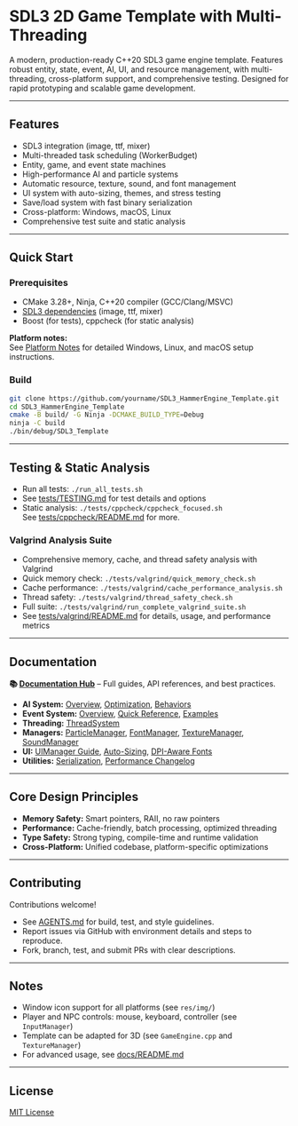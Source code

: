# SDL3 2D Game Template with Multi-Threading

A modern, production-ready C++20 SDL3 game engine template. Features robust entity, state, event, AI, UI, and resource management, with multi-threading, cross-platform support, and comprehensive testing. Designed for rapid prototyping and scalable game development.

---

## Features

- SDL3 integration (image, ttf, mixer)
- Multi-threaded task scheduling (WorkerBudget)
- Entity, game, and event state machines
- High-performance AI and particle systems
- Automatic resource, texture, sound, and font management
- UI system with auto-sizing, themes, and stress testing
- Save/load system with fast binary serialization
- Cross-platform: Windows, macOS, Linux
- Comprehensive test suite and static analysis

---

## Quick Start

### Prerequisites

- CMake 3.28+, Ninja, C++20 compiler (GCC/Clang/MSVC)
- [SDL3 dependencies](https://wiki.libsdl.org/SDL3/README-linux) (image, ttf, mixer)
- Boost (for tests), cppcheck (for static analysis)

**Platform notes:**  
See [Platform Notes](docs/README.md#platform-notes) for detailed Windows, Linux, and macOS setup instructions.

### Build

```bash
git clone https://github.com/yourname/SDL3_HammerEngine_Template.git
cd SDL3_HammerEngine_Template
cmake -B build/ -G Ninja -DCMAKE_BUILD_TYPE=Debug
ninja -C build
./bin/debug/SDL3_Template
```

---

## Testing & Static Analysis

- Run all tests: `./run_all_tests.sh`
- See [tests/TESTING.md](tests/TESTING.md) for test details and options
- Static analysis: `./tests/cppcheck/cppcheck_focused.sh`  
  See [tests/cppcheck/README.md](tests/cppcheck/README.md) for more.

### Valgrind Analysis Suite
- Comprehensive memory, cache, and thread safety analysis with Valgrind
- Quick memory check: `./tests/valgrind/quick_memory_check.sh`
- Cache performance: `./tests/valgrind/cache_performance_analysis.sh`
- Thread safety: `./tests/valgrind/thread_safety_check.sh`
- Full suite: `./tests/valgrind/run_complete_valgrind_suite.sh`
- See [tests/valgrind/README.md](tests/valgrind/README.md) for details, usage, and performance metrics

---

## Documentation

**📚 [Documentation Hub](docs/README.md)** – Full guides, API references, and best practices.

- **AI System:** [Overview](docs/ai/AIManager.md), [Optimization](docs/ai/AIManager_Optimization_Summary.md), [Behaviors](docs/ai/BehaviorModes.md)
- **Event System:** [Overview](docs/events/EventManager.md), [Quick Reference](docs/events/EventManager_QuickReference.md), [Examples](docs/events/EventManager_Examples.cpp)
- **Threading:** [ThreadSystem](docs/ThreadSystem.md)
- **Managers:** [ParticleManager](docs/managers/ParticleManager.md), [FontManager](docs/managers/FontManager.md), [TextureManager](docs/managers/TextureManager.md), [SoundManager](docs/managers/SoundManager.md)
- **UI:** [UIManager Guide](docs/ui/UIManager_Guide.md), [Auto-Sizing](docs/ui/Auto_Sizing_System.md), [DPI-Aware Fonts](docs/ui/DPI_Aware_Font_System.md)
- **Utilities:** [Serialization](docs/SERIALIZATION.md), [Performance Changelog](docs/PERFORMANCE_CHANGELOG.md)

---

## Core Design Principles

- **Memory Safety:** Smart pointers, RAII, no raw pointers
- **Performance:** Cache-friendly, batch processing, optimized threading
- **Type Safety:** Strong typing, compile-time and runtime validation
- **Cross-Platform:** Unified codebase, platform-specific optimizations

---

## Contributing

Contributions welcome!  
- See [AGENTS.md](AGENTS.md) for build, test, and style guidelines.
- Report issues via GitHub with environment details and steps to reproduce.
- Fork, branch, test, and submit PRs with clear descriptions.

---

## Notes

- Window icon support for all platforms (see `res/img/`)
- Player and NPC controls: mouse, keyboard, controller (see `InputManager`)
- Template can be adapted for 3D (see `GameEngine.cpp` and `TextureManager`)
- For advanced usage, see [docs/README.md](docs/README.md)

---

## License

[MIT License](LICENSE)
